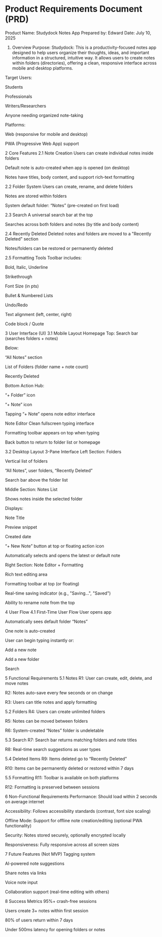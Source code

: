 # Product Requirements Document (PRD)

Product Name: Studydock Notes App
Prepared by: Edward
Date: July 10, 2025

1. Overview
Purpose:
Studydock: This is a productivity-focused notes app designed to help users organize their thoughts, ideas, and important information in a structured, intuitive way. It allows users to create notes within folders (directories), offering a clean, responsive interface across mobile and desktop platforms.

Target Users:

Students

Professionals

Writers/Researchers

Anyone needing organized note-taking

Platforms:

Web (responsive for mobile and desktop)

PWA (Progressive Web App) support

2 Core Features
2.1 Note Creation
Users can create individual notes inside folders

Default note is auto-created when app is opened (on desktop)

Notes have titles, body content, and support rich-text formatting

2.2 Folder System
Users can create, rename, and delete folders

Notes are stored within folders

System default folder: “Notes” (pre-created on first load)

2.3 Search
A universal search bar at the top

Searches across both folders and notes (by title and body content)

2.4 Recently Deleted
Deleted notes and folders are moved to a "Recently Deleted" section

Notes/folders can be restored or permanently deleted

2.5 Formatting Tools
Toolbar includes:

Bold, Italic, Underline

Strikethrough

Font Size (in pts)

Bullet & Numbered Lists

Undo/Redo

Text alignment (left, center, right)

Code block / Quote

3 User Interface (UI)
3.1 Mobile Layout
Homepage
Top: Search bar (searches folders + notes)

Below:

“All Notes” section

List of Folders (folder name + note count)

Recently Deleted

Bottom Action Hub:

“+ Folder” icon

“+ Note” icon

Tapping “+ Note” opens note editor interface

Note Editor
Clean fullscreen typing interface

Formatting toolbar appears on top when typing

Back button to return to folder list or homepage

3.2 Desktop Layout
3-Pane Interface
Left Section: Folders

Vertical list of folders

“All Notes”, user folders, “Recently Deleted”

Search bar above the folder list

Middle Section: Notes List

Shows notes inside the selected folder

Displays:

Note Title

Preview snippet

Created date

“+ New Note” button at top or floating action icon

Automatically selects and opens the latest or default note

Right Section: Note Editor + Formatting

Rich text editing area

Formatting toolbar at top (or floating)

Real-time saving indicator (e.g., "Saving...", "Saved")

Ability to rename note from the top

4 User Flow
4.1 First-Time User Flow
User opens app

Automatically sees default folder “Notes”

One note is auto-created

User can begin typing instantly or:

Add a new note

Add a new folder

Search

5 Functional Requirements
5.1 Notes
R1: User can create, edit, delete, and move notes

R2: Notes auto-save every few seconds or on change

R3: Users can title notes and apply formatting

5.2 Folders
R4: Users can create unlimited folders

R5: Notes can be moved between folders

R6: System-created “Notes” folder is undeletable

5.3 Search
R7: Search bar returns matching folders and note titles

R8: Real-time search suggestions as user types

5.4 Deleted Items
R9: Items deleted go to “Recently Deleted”

R10: Items can be permanently deleted or restored within 7 days

5.5 Formatting
R11: Toolbar is available on both platforms

R12: Formatting is preserved between sessions

6 Non-Functional Requirements
Performance: Should load within 2 seconds on average internet

Accessibility: Follows accessibility standards (contrast, font size scaling)

Offline Mode: Support for offline note creation/editing (optional PWA functionality)

Security: Notes stored securely, optionally encrypted locally

Responsiveness: Fully responsive across all screen sizes

7 Future Features (Not MVP)
Tagging system

AI-powered note suggestions

Share notes via links

Voice note input

Collaboration support (real-time editing with others)

8 Success Metrics
95%+ crash-free sessions

Users create 3+ notes within first session

80% of users return within 7 days

Under 500ms latency for opening folders or notes
